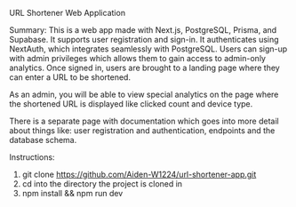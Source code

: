 URL Shortener Web Application

Summary:
This is a web app made with Next.js, PostgreSQL, Prisma, and Supabase. It supports user registration and sign-in. It authenticates using NextAuth, which integrates seamlessly with PostgreSQL. Users can sign-up with admin privileges which allows them to gain access to admin-only analytics. Once signed in, users are brought to a landing page where they can enter a URL to be shortened. 

As an admin, you will be able to view special analytics on the page where the shortened URL is displayed like clicked count and device type.

There is a separate page with documentation which goes into more detail about things like: user registration and authentication, endpoints and the database schema.

Instructions:

1. git clone https://github.com/Aiden-W1224/url-shortener-app.git
2. cd into the directory the project is cloned in
3. npm install && npm run dev
